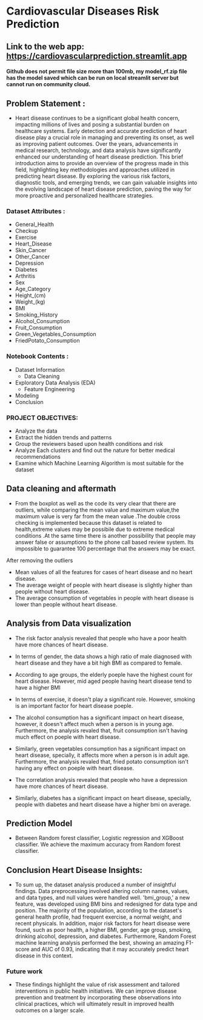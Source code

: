 # Cardiovascular Diseases Risk Prediction

## Link to the web app: https://cardiovascularprediction.streamlit.app

#### Github does not permit file size more than 100mb, my model_rf.zip file has the model saved which can be run on local streamlit server but cannot run on community cloud.



## Problem Statement :

- Heart disease continues to be a significant global health concern, impacting millions of lives and posing a substantial burden on healthcare systems. Early detection and accurate prediction of heart disease play a crucial role in managing and preventing its onset, as well as improving patient outcomes. Over the years, advancements in medical research, technology, and data analysis have significantly enhanced our understanding of heart disease prediction. This brief introduction aims to provide an overview of the progress made in this field, highlighting key methodologies and approaches utilized in predicting heart disease. By exploring the various risk factors, diagnostic tools, and emerging trends, we can gain valuable insights into the evolving landscape of heart disease prediction, paving the way for more proactive and personalized healthcare strategies.

### Dataset Attributes :

- General_Health
- Checkup
- Exercise
- Heart_Disease
- Skin_Cancer
- Other_Cancer
- Depression
- Diabetes
- Arthritis
- Sex
- Age_Category
- Height_(cm)
- Weight_(kg)
- BMI
- Smoking_History
- Alcohol_Consumption
- Fruit_Consumption
- Green_Vegetables_Consumption
- FriedPotato_Consumption

### Notebook Contents :

- Dataset Information
  - Data Cleaning
- Exploratory Data Analysis (EDA)
  - Feature Engineering
- Modeling
- Conclusion

### PROJECT OBJECTIVES:

- Analyze the data
- Extract the hidden trends and patterns
- Group the reviewers based upon health conditions and risk
- Analyze Each clusters and find out the nature for better medical recommendations
- Examine which Machine Learning Algorithm is most suitable for the dataset

## Data cleaning and aftermath

- From the boxplot as well as the code its very clear that there are outliers, while comparing the mean value and maximum value,the maximum value is very far from the mean value .The double cross checking is implemented because this dataset is related to health,extreme values may be possibile due to extreme medical conditions .At the same time there is another possibility that people may answer false or assumptions to the phone call based review system. Its impossible to guarantee 100 percentage that the answers may be exact.

After removing the outliers 
- Mean values of all the features for cases of heart disease and no heart disease.
- The average weight of people with heart disease is slightly higher than people without heart disease.
- The average consumption of vegetables in people with heart disease is lower than people without heart disease.


## Analysis from Data visualization

- The risk factor analysis revealed that people who have a poor health have more chances of heart disease.

- In terms of gender, the data shows a high ratio of male diagnosed with heart disease and they have a bit high BMI as compared to female.

- According to age groups, the elderly poeple have the highest count for heart disease. However, mid aged people having heart disease tend to have a higher BMI

- In terms of exercise, it doesn't play a significant role. However, smoking is an important factor for heart disease poeple.

- The alcohol consumption has a significant impact on heart disease, however, it doesn't affect much when a person is in young age. Furthermore, the analysis revaled that, fruit consumption isn't having much effect on poeple with heart disease.

- Similarly, green vegetables consumption has a significant impact on heart disease, specially, it affects more when a person is in adult age. Furthermore, the analysis revaled that, fried potato consumption isn't having any effect on poeple with heart disease.

- The correlation analysis revealed that people who have a depression have more chances of heart disease.

- Similarly, diabetes has a significant impact on heart disease, specially, people with diabetes and heart disease have a higher bmi on average.

## Prediction Model

- Between Random forest classifier, Logistic regression and XGBoost classifier. We achieve the maximum accuracy from Random forest classifier. 


## Conclusion Heart Disease Insights:

- To sum up, the dataset analysis produced a number of insightful findings. Data preprocessing involved altering column names, values, and data types, and null values were handled well. 'bmi_group,' a new feature, was developed using BMI bins and redesigned for data type and position. The majority of the population, according to the dataset's general health profile, had frequent exercise, a normal weight, and recent physicals. In addition, major risk factors for heart disease were found, such as poor health, a higher BMI, gender, age group, smoking, drinking alcohol, depression, and diabetes. Furthermore, Random Forest machine learning analysis performed the best, showing an amazing F1-score and AUC of 0.93, indicating that it may accurately predict heart disease in this context.

### Future work

- These findings highlight the value of risk assessment and tailored interventions in public health initiatives. We can improve disease prevention and treatment by incorporating these observations into clinical practices, which will ultimately result in improved health outcomes on a larger scale.











